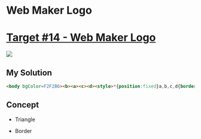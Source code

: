 # Web Maker Logo
#  [Target #14 - Web Maker Logo](https://cssbattle.dev/play/14)

![](https://cssbattle.dev/targets/14.png)


## My Solution
```HTML
<body bgColor=F2F2B6><b><a><c><d><style>*{position:fixed}a,b,c,d{border-left:solid 75px transparent;border-right:75px solid transparent;border-top:solid 138q#FF6D00;top:85;left:60}b{border-top-color:#FD4602;left:80}c,d{border-top:none;border-bottom:solid 138q#FD4602;left:170}c{border-bottom-color:#FF6D00;left:190
```


## Concept

 - Triangle

 - Border
